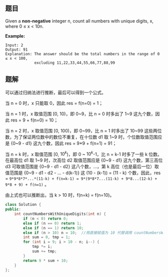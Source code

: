 ## 题目

Given a **non-negative** integer n, count all numbers with unique digits, x, where 0 ≤ x < 10n.

**Example:**

```
Input: 2
Output: 91 
Explanation: The answer should be the total numbers in the range of 0 ≤ x < 100, 
             excluding 11,22,33,44,55,66,77,88,99
```



## 题解

可以通过归纳法进行推断，最后可以得到一个公式。

当 n = 0 时，x 只能取 0，因此 res = f(n=0) = 1；

当 n = 1 时，x 取值范围 [0, 10)，即 0~9，比 n = 0 时多出了 1~9 这九个数，因此 res = 9 + f(n=0) = 10；

当 n = 2 时，x 取值范围 [0, 100)，即 0~99，比 n = 1 时多出了 10~99 这些两位数，为了保证两位数中的数位不重复，在十位数 d1 取 1~9 时，个位数取值范围应是 {0~9 - d1} 这九个数，因此 res = 9*9 + f(n=1) = 91；

当 n = k 时，x 取值范围 [0, $10^k$)，即 0 ~ $10^k$-1，比 n = k-1 时多了一些 k 位数。在最高位 d1 取 1~9 时，次高位 d2 取值范围应是 {0~9 - d1} 这九个数，第三高位 d3 可取值范围是 {0~9 - d1 - d2} 这八个数，…，第 k 高位（也是最后一位）取值范围是 {0~9 - d1 - d2 - … - d(k-1)} 这 (10 - (k-1))  = (11 - k) 个数，因此，res = `9*9*8*7*...*(11-k) + f(n=k-1) = 9*(9*8*7...(11-k) + 9*8...(12-k) + 9*8 + 9) + f(n=1)` 。

由上式也可以推断出，当 k > 10 时，f(n=k) = f(n=10)。

```c++
class Solution {
public:
    int countNumbersWithUniqueDigits(int n) {
        if (n < 0) return 0;
        else if (n == 0) return 1;
        else if (n == 1) return 10;
        else if (n > 10) n = 10;  //用直接赋值为 10 代替调用 countNumbersWithUniqueDigits(10)
        int sum = 0, tmp = 1;
        for (int i = 9; i > 10 - n; i--) {
            tmp *= i;
            sum += tmp;
        }
        return 9 * sum + 10;
    }
};
```
